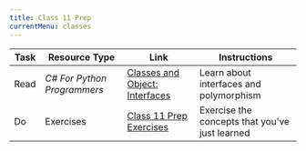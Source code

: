 ```yaml
---
title: Class 11 Prep
currentMenu: classes
---
```


Task | Resource Type | Link | Instructions
|----|---------------|------|-------------|
Read | *C# For Python Programmers* | [Classes and Object: Interfaces](../../csharp4python/classes-and-objects-interfaces/) | Learn about interfaces and polymorphism
Do | Exercises | [Class 11 Prep Exercises](exercises.html) | Exercise the concepts that you've just learned
